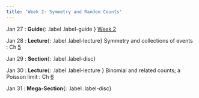 ```yaml
---
title: 'Week 2: Symmetry and Random Counts'
---
```


Jan 27
: **Guide**{: .label .label-guide } [Week 2](/assets/guides/spring25/week02.pdf)

Jan 28
: **Lecture**{: .label .label-lecture} Symmetry and collections of events
    : Ch [5](http://prob140.org/textbook/content/Chapter_05/00_Collections_of_Events.html)

Jan 29
: **Section**{: .label .label-disc}

Jan 30
: **Lecture**{: .label .label-lecture } Binomial and related counts; a Poisson limit
    : Ch [6](http://prob140.org/textbook/content/Chapter_06/00_Random_Counts.html)

Jan 31
: **Mega-Section**{: .label .label-disc}
